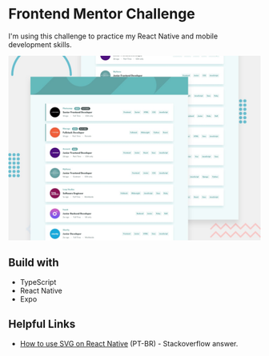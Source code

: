 # Frontend Mentor Challenge

I'm using this challenge to practice my React Native and mobile development skills.

![Design preview for the Job listings with filtering coding challenge](./challenge-files/design/desktop-preview.jpg)

## Build with

- TypeScript
- React Native
- Expo

## Helpful Links

- [How to use SVG on React Native](https://pt.stackoverflow.com/questions/479094/problema-ao-adicionar-svg-no-react-native) (PT-BR) - Stackoverflow answer.